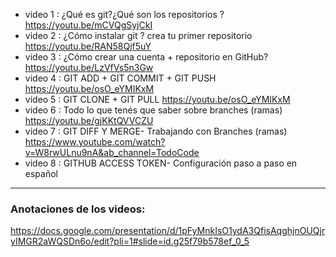 - video 1 : ¿Qué es git?¿Qué son los repositorios ? https://youtu.be/mCVQgSyjCkI
- video 2 : ¿Cómo instalar git ? crea tu primer repositorio https://youtu.be/RAN58Qjf5uY
- video 3 : ¿Cómo crear una cuenta + repositorio en GitHub? https://youtu.be/LzVfVs5n3Gw
- video 4 : GIT ADD + GIT COMMIT + GIT PUSH https://youtu.be/osO_eYMIKxM
- video 5 : GIT CLONE + GIT PULL https://youtu.be/osO_eYMIKxM
- video 6 : Todo lo que tenés que saber sobre branches (ramas) https://youtu.be/gjKKtQVVCZU
- video 7 :  GIT DIFF Y MERGE- Trabajando con Branches  (ramas) https://www.youtube.com/watch?v=W8rwULnu9nA&ab_channel=TodoCode
- video 8 : GITHUB ACCESS TOKEN- Configuración paso a paso en español
------
### Anotaciones de los videos:

https://docs.google.com/presentation/d/1pFyMnkIsO1ydA3QfisAqghjnOUQjryIMGR2aWQSDn6o/edit?pli=1#slide=id.g25f79b578ef_0_5